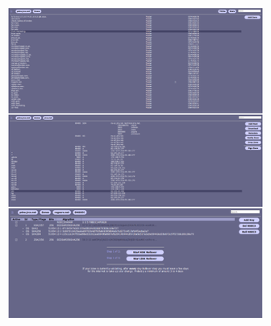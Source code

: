 ![One](Selection_2020-03-23_012.png)
![One](Selection_2020-03-23_013.png)
![One](Selection_2020-03-23_014.png)
